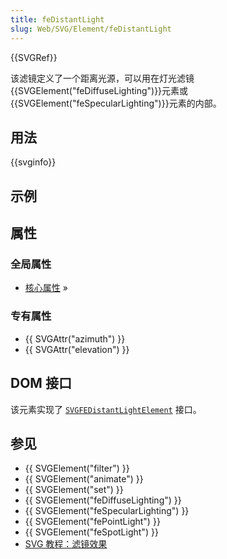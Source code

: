 ```yaml
---
title: feDistantLight
slug: Web/SVG/Element/feDistantLight
---
```


{{SVGRef}}

该滤镜定义了一个距离光源，可以用在灯光滤镜{{SVGElement("feDiffuseLighting")}}元素或{{SVGElement("feSpecularLighting")}}元素的内部。

## 用法

{{svginfo}}

## 示例

## 属性

### 全局属性

- [核心属性](/zh-CN/SVG/Attribute#Core) »

### 专有属性

- {{ SVGAttr("azimuth") }}
- {{ SVGAttr("elevation") }}

## DOM 接口

该元素实现了 [`SVGFEDistantLightElement`](/zh-CN/DOM/SVGFEDistantLightElement) 接口。

## 参见

- {{ SVGElement("filter") }}
- {{ SVGElement("animate") }}
- {{ SVGElement("set") }}
- {{ SVGElement("feDiffuseLighting") }}
- {{ SVGElement("feSpecularLighting") }}
- {{ SVGElement("fePointLight") }}
- {{ SVGElement("feSpotLight") }}
- [SVG 教程：滤镜效果](/zh-CN/SVG/Tutorial/Filter_effects)

